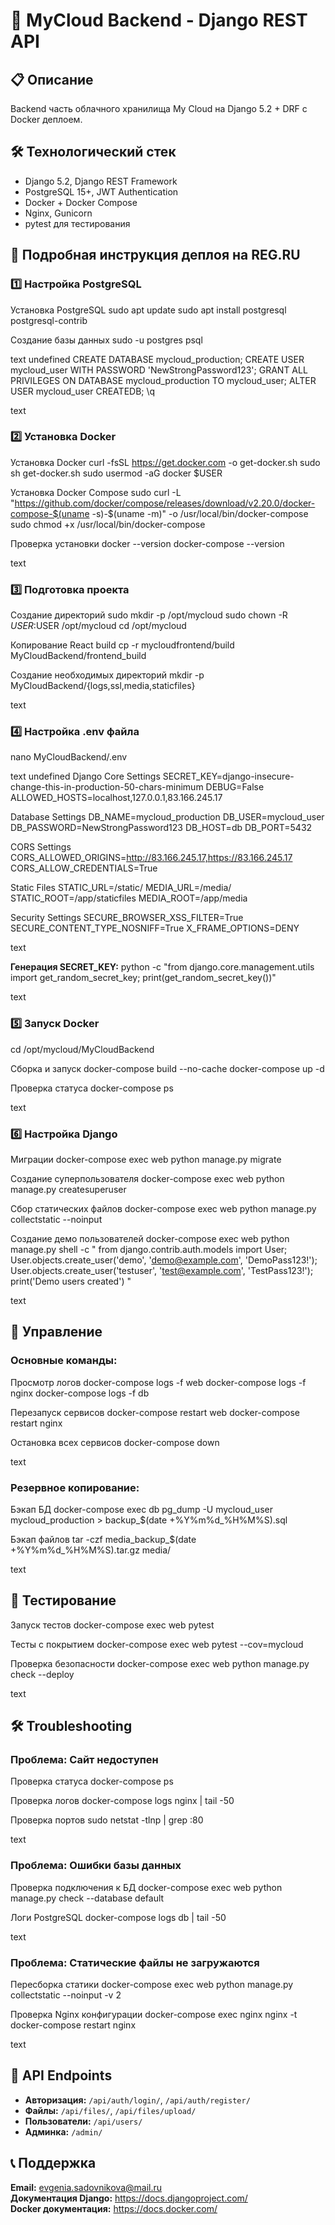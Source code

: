 # 🐍 MyCloud Backend - Django REST API

## 📋 Описание
Backend часть облачного хранилища My Cloud на Django 5.2 + DRF с Docker деплоем.

## 🛠 Технологический стек
- Django 5.2, Django REST Framework  
- PostgreSQL 15+, JWT Authentication
- Docker + Docker Compose
- Nginx, Gunicorn
- pytest для тестирования

## 📡 Подробная инструкция деплоя на REG.RU

### 1️⃣ Настройка PostgreSQL

Установка PostgreSQL
sudo apt update
sudo apt install postgresql postgresql-contrib

Создание базы данных
sudo -u postgres psql

text
undefined
CREATE DATABASE mycloud_production;
CREATE USER mycloud_user WITH PASSWORD 'NewStrongPassword123';
GRANT ALL PRIVILEGES ON DATABASE mycloud_production TO mycloud_user;
ALTER USER mycloud_user CREATEDB;
\q

text

### 2️⃣ Установка Docker

Установка Docker
curl -fsSL https://get.docker.com -o get-docker.sh
sudo sh get-docker.sh
sudo usermod -aG docker $USER

Установка Docker Compose
sudo curl -L "https://github.com/docker/compose/releases/download/v2.20.0/docker-compose-$(uname -s)-$(uname -m)" -o /usr/local/bin/docker-compose
sudo chmod +x /usr/local/bin/docker-compose

Проверка установки
docker --version
docker-compose --version

text

### 3️⃣ Подготовка проекта

Создание директорий
sudo mkdir -p /opt/mycloud
sudo chown -R $USER:$USER /opt/mycloud
cd /opt/mycloud

Копирование React build
cp -r mycloudfrontend/build MyCloudBackend/frontend_build

Создание необходимых директорий
mkdir -p MyCloudBackend/{logs,ssl,media,staticfiles}

text

### 4️⃣ Настройка .env файла

nano MyCloudBackend/.env

text
undefined
Django Core Settings
SECRET_KEY=django-insecure-change-this-in-production-50-chars-minimum
DEBUG=False
ALLOWED_HOSTS=localhost,127.0.0.1,83.166.245.17

Database Settings
DB_NAME=mycloud_production
DB_USER=mycloud_user
DB_PASSWORD=NewStrongPassword123
DB_HOST=db
DB_PORT=5432

CORS Settings
CORS_ALLOWED_ORIGINS=http://83.166.245.17,https://83.166.245.17
CORS_ALLOW_CREDENTIALS=True

Static Files
STATIC_URL=/static/
MEDIA_URL=/media/
STATIC_ROOT=/app/staticfiles
MEDIA_ROOT=/app/media

Security Settings
SECURE_BROWSER_XSS_FILTER=True
SECURE_CONTENT_TYPE_NOSNIFF=True
X_FRAME_OPTIONS=DENY

text

**Генерация SECRET_KEY:**
python -c "from django.core.management.utils import get_random_secret_key; print(get_random_secret_key())"

text

### 5️⃣ Запуск Docker

cd /opt/mycloud/MyCloudBackend

Сборка и запуск
docker-compose build --no-cache
docker-compose up -d

Проверка статуса
docker-compose ps

text

### 6️⃣ Настройка Django

Миграции
docker-compose exec web python manage.py migrate

Создание суперпользователя
docker-compose exec web python manage.py createsuperuser

Сбор статических файлов
docker-compose exec web python manage.py collectstatic --noinput

Создание демо пользователей
docker-compose exec web python manage.py shell -c "
from django.contrib.auth.models import User;
User.objects.create_user('demo', 'demo@example.com', 'DemoPass123!');
User.objects.create_user('testuser', 'test@example.com', 'TestPass123!');
print('Demo users created')
"

text

## 🔧 Управление

### Основные команды:

Просмотр логов
docker-compose logs -f web
docker-compose logs -f nginx
docker-compose logs -f db

Перезапуск сервисов
docker-compose restart web
docker-compose restart nginx

Остановка всех сервисов
docker-compose down

text

### Резервное копирование:

Бэкап БД
docker-compose exec db pg_dump -U mycloud_user mycloud_production > backup_$(date +%Y%m%d_%H%M%S).sql

Бэкап файлов
tar -czf media_backup_$(date +%Y%m%d_%H%M%S).tar.gz media/

text

## 🧪 Тестирование

Запуск тестов
docker-compose exec web pytest

Тесты с покрытием
docker-compose exec web pytest --cov=mycloud

Проверка безопасности
docker-compose exec web python manage.py check --deploy

text

## 🛠️ Troubleshooting

### Проблема: Сайт недоступен
Проверка статуса
docker-compose ps

Проверка логов
docker-compose logs nginx | tail -50

Проверка портов
sudo netstat -tlnp | grep :80

text

### Проблема: Ошибки базы данных
Проверка подключения к БД
docker-compose exec web python manage.py check --database default

Логи PostgreSQL
docker-compose logs db | tail -50

text

### Проблема: Статические файлы не загружаются
Пересборка статики
docker-compose exec web python manage.py collectstatic --noinput -v 2

Проверка Nginx конфигурации
docker-compose exec nginx nginx -t
docker-compose restart nginx

text

## 🎯 API Endpoints

- **Авторизация:** `/api/auth/login/`, `/api/auth/register/`
- **Файлы:** `/api/files/`, `/api/files/upload/`
- **Пользователи:** `/api/users/`
- **Админка:** `/admin/`

## 📞 Поддержка

**Email:** evgenia.sadovnikova@mail.ru  
**Документация Django:** https://docs.djangoproject.com/  
**Docker документация:** https://docs.docker.com/
